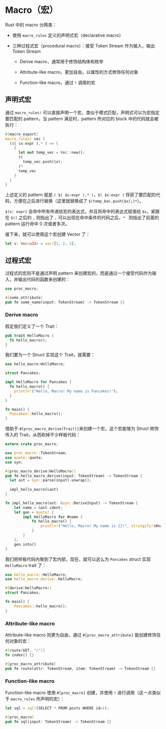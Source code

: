 # Macro（宏）

Rust 中的 macro 分两类：

- 使用 `macro_rules` 定义的声明式宏（declarative macro）

- 三种过程式宏（procedural macro）：接受  Token Stream 作为输入，输出 Token Stream

  - Derive macro，通常用于修饰结构体和枚举

  - Attribute-like macro，更加自由，以属性的方式修饰任何对象

  - Function-like macro，通过 `!` 调用的宏

    

## 声明式宏

通过 `macro_rules!` 可以直接声明一个宏，类似于模式匹配，声明式可以为宏指定要匹配的 pattern，当 pattern 满足时，pattern 所对应的 block 中的代码就会被执行：

```rust
#[macro_export]
macro_rules! vec {
  ($( $x:expr ),* ) => {
    {
      let mut temp_vec = Vec::new();
      $(
        temp_vec.push($x);
      )*
      temp_vec
    }
  }
}
```

上述定义的 pattern 就是 `( $( $x:expr ),* )`，`$( $x:expr )` 俘获了要匹配的代码，方便在之后进行替换（这里就替换成了 `$(temp_bec.push($x);)*`）。

`$(x: expr)` 会命中所有传递给宏的表达式，并且将命中的表达式赋值给 `$x`，紧跟在 `$()` 之后的 `,` 则指出了 `,` 可以出现在命中条件的代码之后，`* ` 则指出了前面的 pattern 运行命中 0 次或者多次。

接下来，就可以使用这个宏创建 Vector 了：

```rust
let v: Vec<u32> = vec![1, 2, 3];
```

## 过程式宏

过程式的宏则不是通过声明 pattern 来创建宏的，而是通过一个接受代码作为输入，并输出代码的函数来创建的：

```rust
use proc_macro;

#[some_attribute]
pub fn some_name(input: TokenStream) -> TokenStream {}
```

### Derive macro

假定我们定义了一个 Trait：

```rust
pub trait HelloMacro {
  fn hello_macro();
}
```

我们要为一个 Struct 实现这个 Trait，就需要：

```rust
use hello_macro:HelloMacro;

struct Pancakes;

impl HelloMacro for Pancakes {
  fn hello_macro() {
    println!("Hello, Macro! My name is Pancakes!");
  }
}

fn main() {
  Pancakes::hello_macro();
}
```

借助于 `#[proc_macro_derive(Trait)]`来创建一个宏，这个宏能够为 Struct 修饰传入的 Trait，从而砍掉不少样板代码：

```rust
extern crate proc_macro;

use proc_macro::TokenStream;
use quote::quote;
use syn;

#[proc_macro_derive(HelloMacro)]
pub fn hello_macro_derive(input: TokenStream) -> TokenStream {
  let ast = syn::parse(input).unwrap();
  
  impl_hello_macro(&ast)
}

fn impl_hello_macro(ast: &syn::DeriveInput) -> TokenStream {
    let name = &ast.ident;
    let gen = quote! {
        impl HelloMacro for #name {
            fn hello_macro() {
                println!("Hello, Macro! My name is {}!", stringify!(#name));
            }
        }
    };
    gen.into()
}
```

我们把样板代码内聚到了宏内部，现在，就可以这么为 `Pancakes` struct 实现 `HelloMacro` trait 了：

```rust
use hello_macro::HelloMacro;
use hello_macro_derive::HelloMacro;

#[derive(HelloMacro)]
struct Pancakes;

fn main() {
    Pancakes::hello_macro();
}
```

### Attribute-like macro

Attribute-like macro 则更为自由，通过 `#[proc_macro_attribute]` 能创建修饰任何对象的宏：

```rust
#[route(GET, "/")]
fn index() {}

#[proc_macro_attribute]
pub fn route(attr: TokenStream, item: TokenStream) -> TokenStream {}
```

### Function-like macro

Function-like macro 使用 `#[proc_macro]` 创建，并使用 `!` 进行调用（这一点类似于 `macro_rules` 所声明的宏）：

```rust
let sql = sql!(SELECT * FROM posts WHERE id=1);

#[proc_macro]
pub fn sql(input: TokenStream) -> TokenStream {}
```

